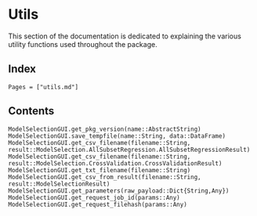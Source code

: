 # Utils

This section of the documentation is dedicated to explaining the various utility functions used throughout the package. 

## Index

```@index
Pages = ["utils.md"]
```

## Contents

```@docs
ModelSelectionGUI.get_pkg_version(name::AbstractString)
ModelSelectionGUI.save_tempfile(name::String, data::DataFrame)
ModelSelectionGUI.get_csv_filename(filename::String, result::ModelSelection.AllSubsetRegression.AllSubsetRegressionResult)
ModelSelectionGUI.get_csv_filename(filename::String, result::ModelSelection.CrossValidation.CrossValidationResult)
ModelSelectionGUI.get_txt_filename(filename::String)
ModelSelectionGUI.get_csv_from_result(filename::String, result::ModelSelectionResult)
ModelSelectionGUI.get_parameters(raw_payload::Dict{String,Any})
ModelSelectionGUI.get_request_job_id(params::Any)
ModelSelectionGUI.get_request_filehash(params::Any)
```
